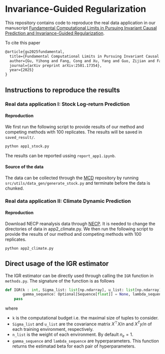 # Invariance-Guided Regularization

This repository contains code to reproduce the real data application in our manuscript [Fundamental Computational Limits in Pursuing Invariant Causal Prediction and Invariance-Guided Regularization](https://arxiv.org/abs/2501.17354).

To cite this paper

```latex
@article{gu2025fundamental,
  title={Fundamental Computational Limits in Pursuing Invariant Causal Prediction and Invariance-Guided Regularization},
  author={Gu, Yihong and Fang, Cong and Xu, Yang and Guo, Zijian and Fan, Jianqing},
  journal={arXiv preprint arXiv:2501.17354},
  year={2025}
}
```

## Instructions to reproduce the results

### Real data application I: Stock Log-return Prediction
#### Reproduction
We first run the following script to provide results of our method and competing methods with 100 replicates. The results will be saved in ``saved_result/``.
```bash
python app1_stock.py
```
The results can be reported ussing ``report_app1.ipynb``.
#### Source of the data
The data can be collected through the [MCD](https://github.com/Rose-STL-Lab/MCD) repository by running ``src/utils/data_gen/generate_stock.py`` and terminate before the data is chunked.

### Real data application II: Climate Dynamic Prediction
#### Reproduction
Download NECP reanalysis data through [NECP](https://psl.noaa.gov/thredds/catalog/Datasets/ncep.reanalysis/Dailies/pressure/catalog.html). It is needed to change the directories of data in app2_climate.py. We then run the following script to provide the results of our method and competing methods with 100 replicates.
```bash
python app2_climate.py
```

## Direct usage of the IGR estimator
The IGR estimator can be directly used through calling the ``IGR`` function in ``methods.py``. The signature of the function is as follows
```python
def IGR(k : int, Sigma_list: list[np.ndarray], u_list: list[np.ndarray], n_list: Optional[Sequence[int]] = None,
        gamma_sequence: Optional[Sequence[float]] = None, lambda_sequence: Optional[Sequence[float]] = None) -> np.ndarray:
    pass
```
where
 - ``k`` is the computational budget i.e. the maximal size of tuples to consider.
 - ``Sigma_list`` and ``u_list`` are the covariance matrix $X^\top X /n$ and $X^T y/n$ of each training environment, respectively.
 - ``n_list`` is the weight of each environment. By default $n_e=1$.
 - ``gamma_sequence`` and ``lambda_sequence`` are hyperparameters.
This function returns the estimatad beta for each pair of hyperparameters.
